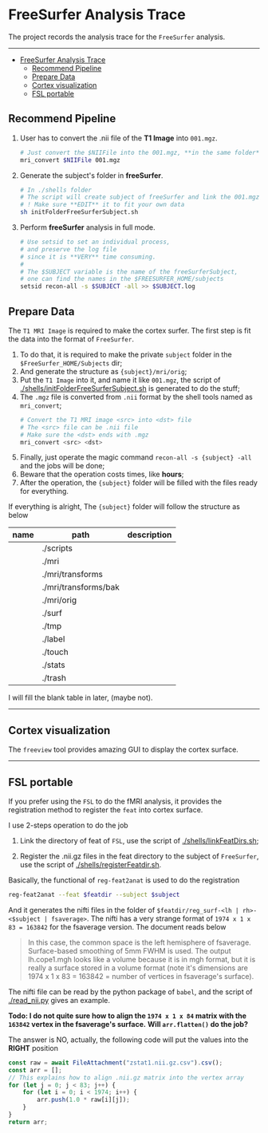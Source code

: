 # FreeSurfer Analysis Trace

The project records the analysis trace for the `FreeSurfer` analysis.

---

- [FreeSurfer Analysis Trace](#freesurfer-analysis-trace)
  - [Recommend Pipeline](#recommend-pipeline)
  - [Prepare Data](#prepare-data)
  - [Cortex visualization](#cortex-visualization)
  - [FSL portable](#fsl-portable)

## Recommend Pipeline

1. User has to convert the .nii file of the **T1 Image** into `001.mgz`.

    ```sh
    # Just convert the $NIIFile into the 001.mgz, **in the same folder**.
    mri_convert $NIIFile 001.mgz
    ```

2. Generate the subject's folder in **freeSurfer**.

    ```sh
    # In ./shells folder
    # The script will create subject of freeSurfer and link the 001.mgz file into it in the correct way.
    # ! Make sure **EDIT** it to fit your own data
    sh initFolderFreeSurferSubject.sh
    ```

3. Perform **freeSurfer** analysis in full mode.

    ```sh
    # Use setsid to set an individual process,
    # and preserve the log file
    # since it is **VERY** time consuming.
    #
    # The $SUBJECT variable is the name of the freeSurferSubject,
    # one can find the names in the $FREESURFER_HOME/subjects
    setsid recon-all -s $SUBJECT -all >> $SUBJECT.log
    ```

## Prepare Data

The `T1 MRI Image` is required to make the cortex surfer.
The first step is fit the data into the format of `FreeSurfer`.

1. To do that, it is required to make the private `subject` folder in the `$FreeSurfer_HOME/Subjects` dir;
2. And generate the structure as `{subject}/mri/orig`;
3. Put the `T1 Image` into it, and name it like `001.mgz`,
   the script of [./shells/initFolderFreeSurferSubject.sh](./shells/initFolderFreeSurferSubject.sh) is generated to do the stuff;
4. The `.mgz` file is converted from `.nii` format by the shell tools named as `mri_convert`;
    ```sh
    # Convert the T1 MRI image <src> into <dst> file
    # The <src> file can be .nii file
    # Make sure the <dst> ends with .mgz
    mri_convert <src> <dst>
    ```
5. Finally, just operate the magic command `recon-all -s {subject} -all` and the jobs will be done;
6. Beware that the operation costs times, like **hours**;
7. After the operation, the `{subject}` folder will be filled with the files ready for everything.

If everything is alright,
The `{subject}` folder will follow the structure as below

| name | path                 | description |
| ---- | -------------------- | ----------- |
|      | ./scripts            |             |
|      | ./mri                |             |
|      | ./mri/transforms     |             |
|      | ./mri/transforms/bak |             |
|      | ./mri/orig           |             |
|      | ./surf               |             |
|      | ./tmp                |             |
|      | ./label              |             |
|      | ./touch              |             |
|      | ./stats              |             |
|      | ./trash              |             |

I will fill the blank table in later, (maybe not).

---

## Cortex visualization

The `freeview` tool provides amazing GUI to display the cortex surface.

---

## FSL portable

If you prefer using the `FSL` to do the fMRI analysis,
it provides the registration method to register the `feat` into cortex surface.

I use 2-steps operation to do the job

1. Link the directory of feat of `FSL`,
   use the script of [./shells/linkFeatDirs.sh](./shells/linkFeatDirs.sh);

2. Register the .nii.gz files in the feat directory to the subject of `FreeSurfer`,
   use the script of [./shells/registerFeatdir.sh](./shells/registerFeatdir.sh).

Basically, the functional of `reg-feat2anat` is used to do the registration

```sh
reg-feat2anat --feat $featdir --subject $subject
```

And it generates the nifti files in the folder of `$featdir/reg_surf-<lh | rh>-<$subject | fsaverage>`.
The nifti has a very strange format of `1974 x 1 x 83 = 163842` for the fsaverage version.
The document reads below

> In this case, the common space is the left hemisphere of fsaverage.
> Surface-based smoothing of 5mm FWHM is used.
> The output lh.cope1.mgh looks like a volume because it is in mgh format, but it is really a surface stored in a volume format (note it's dimensions are 1974 x 1 x 83 = 163842 = number of vertices in fsaverage's surface).

The nifti file can be read by the python package of `babel`,
and the script of [./read_nii.py](./read_nii.py) gives an example.

**Todo: I do not quite sure how to align the `1974 x 1 x 84` matrix with the `163842` vertex in the fsaverage's surface.**
**Will `arr.flatten()` do the job?**

The answer is NO,
actually, the following code will put the values into the **RIGHT** position

```js
const raw = await FileAttachment("zstat1.nii.gz.csv").csv();
const arr = [];
// This explains how to align .nii.gz matrix into the vertex array
for (let j = 0; j < 83; j++) {
    for (let i = 0; i < 1974; i++) {
        arr.push(1.0 * raw[i][j]);
    }
}
return arr;
```

